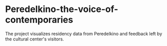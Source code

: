 # Peredelkino-the-voice-of-contemporaries
The project visualizes residency data from Peredelkino and feedback left by the cultural center's visitors.
